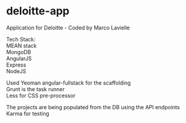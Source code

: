 # deloitte-app
Application for Deloitte - Coded by Marco Lavielle

Tech Stack:  
MEAN stack  
MongoDB  
AngularJS  
Express  
NodeJS  

Used Yeoman angular-fullstack for the scaffolding  
Grunt is the task runner  
Less for CSS pre-processor  

The projects are being populated from the DB using the API endpoints  
Karma for testing  